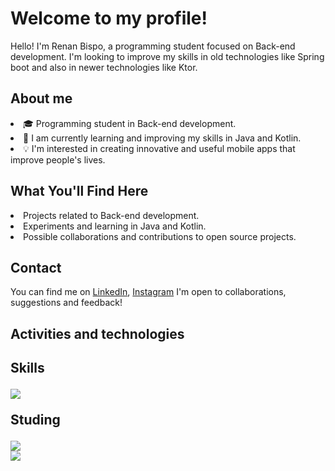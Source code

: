 <div>
    <h1>Welcome to my profile!</h1>
    <p>Hello! I'm Renan Bispo, a programming student focused on Back-end development.
      I'm looking to improve my skills in old technologies like Spring boot and also in newer technologies like Ktor.</p>
<h2>About me</h2>
    <li>🎓 Programming student in Back-end development.
    <li>🌱 I am currently learning and improving my skills in Java and Kotlin.
    <li>💡 I'm interested in creating innovative and useful mobile apps that improve people's lives.
<h2>What You'll Find Here</h2>
    <li>Projects related to Back-end development.
    <li>Experiments and learning in Java and Kotlin.
    <li>Possible collaborations and contributions to open source projects.
<h2>Contact</h2>
    <p>You can find me on <a href="https://www.linkedin.com/in/renan-de-jesus-bispo-78a576243/">LinkedIn<a/>, <a href="https://www.instagram.com/nanbispo_/">Instagram<a/> I'm open to collaborations, suggestions and feedback!</p>
<h2>Activities and technologies<h2/>
<p>Skills<p>
        <img src="https://skillicons.dev/icons?i=java,kotlin,maven,git,postman" />
        
<p>Studing</p>
        <img src="https://skillicons.dev/icons?i=spring,postgres" />
    <div>
        <img loading="lazy"  src = "https://github-readme-stats.vercel.app/api?username=Nanbispo&show_icons=true&theme=dracula"/>
    </div>
 

